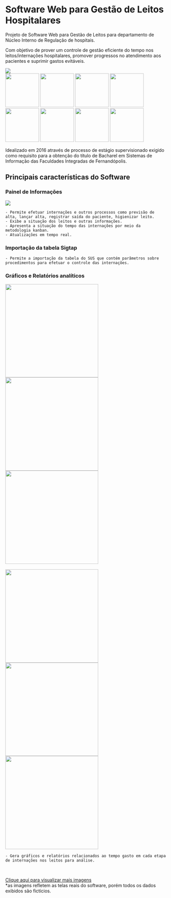 <h1>Software Web para Gestão de Leitos Hospitalares</h1>

Projeto de Software Web para Gestão de Leitos para departamento de Núcleo Interno de Regulação de hospitais.

Com objetivo de prover um controle de gestão eficiente do tempo nos leitos/internações hospitalares, promover progressos no atendimento aos pacientes e suprimir gastos evitáveis.

 <img src="https://github.com/daniarmando/gestaodeleitoshospitalares/blob/master/screenshots/2%20-%20P%C3%A1gina%20Inicial.png"/>
 
 <div> 
  <img src="https://github.com/daniarmando/gestaodeleitoshospitalares/blob/master/screenshots/1.1%20-%20Login%20Mobile.png" width="105"/>
  
  <img src="https://github.com/daniarmando/gestaodeleitoshospitalares/blob/master/screenshots/Menu/1%20-%20Institui%C3%A7%C3%A3o/4%20-%20Leitos/1.1%20-%20Pesquisa%20Mobile.png" width="105"/>
  
  <img src="https://github.com/daniarmando/gestaodeleitoshospitalares/blob/master/screenshots/Menu/1%20-%20Institui%C3%A7%C3%A3o/4%20-%20Leitos/2.2%20-%20Cadastro%20Mobile.png" width="105"/>
  
  <img src="https://github.com/daniarmando/gestaodeleitoshospitalares/blob/master/screenshots/Menu/4%20-%20Interna%C3%A7%C3%A3o/1%20-%20Painel%20de%20Informa%C3%A7%C3%B5es/1.1%20-%20Painel%20de%20Informa%C3%A7%C3%B5es%20Mobile.png" width="105"/>
  
  <img src="https://github.com/daniarmando/gestaodeleitoshospitalares/blob/master/screenshots/Menu/6%20-%20Configura%C3%A7%C3%B5es/2%20-%20Kanban/1.1%20-%20Configura%C3%A7%C3%A3o%20%20Cores%20Kanban%20Mobile.png" width="105"/>
  
  <img src="https://github.com/daniarmando/gestaodeleitoshospitalares/blob/master/screenshots/Menu/6%20-%20Configura%C3%A7%C3%B5es/3%20-%20Par%C3%A2metros/1.1%20-%20Par%C3%A2metros%20Mobile.png" width="105"/>
  
  <img src="https://github.com/daniarmando/gestaodeleitoshospitalares/blob/master/screenshots/Menu/4%20-%20Interna%C3%A7%C3%A3o/2%20-%20Interna%C3%A7%C3%A3o/1.1%20-%20Pesquisa%20Mobile.png" width="105"/>
  
  <img src="https://github.com/daniarmando/gestaodeleitoshospitalares/blob/master/screenshots/Menu/4%20-%20Interna%C3%A7%C3%A3o/2%20-%20Interna%C3%A7%C3%A3o/2.2%20-%20Cadastro%20Mobile.png" width="105"/>  
 </div>


Idealizado em 2016 através de processo de estágio supervisionado exigido como requisito para a obtenção do título de Bacharel em Sistemas de Informação das Faculdades Integradas de Fernandópolis.

<h2>Principais características do Software</h2>

<h3>Painel de Informações</h3>

<img src="https://github.com/daniarmando/gestaodeleitoshospitalares/blob/master/screenshots/Menu/4%20-%20Interna%C3%A7%C3%A3o/1%20-%20Painel%20de%20Informa%C3%A7%C3%B5es/1%20-%20Painel%20de%20Informa%C3%A7%C3%B5es.png" />

	- Permite efetuar internações e outros processos como previsão de alta, lançar alta, registrar saída do paciente, higienizar leito.
	- Exibe a situação dos leitos e outras informações.
	- Apresenta a situação do tempo das internações por meio da metodologia kanban.
	- Atualizações em tempo real.
     
<h3>Importação da tabela Sigtap</h3>

    - Permite a importação da tabela do SUS que contém parâmetros sobre procedimentos para efetuar o controle das internações.
    
<h3>Gráficos e Relatórios analíticos</h3> 

<div>  
  <img src="https://github.com/daniarmando/gestaodeleitoshospitalares/blob/master/screenshots/Menu/5%20-%20Estat%C3%ADsticas/1%20-%20Gr%C3%A1ficos/1%20-%20Tempo%20Interna%C3%A7%C3%A3o/2%20-%20Gr%C3%A1fico%20Tempo%20Interna%C3%A7%C3%A3o.png" width="290"/>
  
  <img src="https://github.com/daniarmando/gestaodeleitoshospitalares/blob/master/screenshots/Menu/5%20-%20Estat%C3%ADsticas/1%20-%20Gr%C3%A1ficos/2%20-%20Previs%C3%A3o%20x%20Alta/2%20-%20Gr%C3%A1fico%20Previs%C3%A3o%20x%20Alta.png" width="290"/>
  
  <img src="https://github.com/daniarmando/gestaodeleitoshospitalares/blob/master/screenshots/Menu/5%20-%20Estat%C3%ADsticas/1%20-%20Gr%C3%A1ficos/3%20-%20Tempo%20Sa%C3%ADda/2%20-%20Gr%C3%A1fico%20Tempo%20Sa%C3%ADda.png" width="290"/>  
</div>

<br>

<div>
  <img src="https://github.com/daniarmando/gestaodeleitoshospitalares/blob/master/screenshots/Menu/5%20-%20Estat%C3%ADsticas/1%20-%20Gr%C3%A1ficos/4%20-%20Sa%C3%ADda%20x%20Higieniza%C3%A7%C3%A3o/2%20-%20Gr%C3%A1fico%20Sa%C3%ADda%20x%20Higieniza%C3%A7%C3%A3o.png" width="290"/>
  
  <img src="https://github.com/daniarmando/gestaodeleitoshospitalares/blob/master/screenshots/Menu/5%20-%20Estat%C3%ADsticas/1%20-%20Gr%C3%A1ficos/5%20-%20Tempo%20Higieniza%C3%A7%C3%A3o/2%20-%20Gr%C3%A1fico%20Tempo%20Higieniza%C3%A7%C3%A3o.png" width="290"/>
  
  <img src="https://github.com/daniarmando/gestaodeleitoshospitalares/blob/master/screenshots/Menu/5%20-%20Estat%C3%ADsticas/1%20-%20Gr%C3%A1ficos/6%20-%20Tempo%20Ociosidade/2%20-%20Gr%C3%A1fico%20Tempo%20Ociosidade.png" width="290"/>    
</div>

    - Gera gráficos e relatórios relacionados ao tempo gasto em cada etapa de internações nos leitos para análise.    
    
 <br>
 
<a href="https://github.com/daniarmando/gestaodeleitoshospitalares/tree/master/screenshots">Clique aqui para visualizar mais imagens</a>   
   *as imagens refletem as telas reais do software, porém todos os dados exibidos são fictícios.
    
